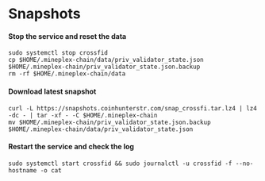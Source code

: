 # Snapshots

#### Stop the service and reset the data <a href="#stop-the-service-and-reset-the-data" id="stop-the-service-and-reset-the-data"></a>

```
sudo systemctl stop crossfid
cp $HOME/.mineplex-chain/data/priv_validator_state.json $HOME/.mineplex-chain/priv_validator_state.json.backup
rm -rf $HOME/.mineplex-chain/data
```

#### Download latest snapshot <a href="#download-latest-snapshot" id="download-latest-snapshot"></a>

```
curl -L https://snapshots.coinhunterstr.com/snap_crossfi.tar.lz4 | lz4 -dc - | tar -xf - -C $HOME/.mineplex-chain
mv $HOME/.mineplex-chain/priv_validator_state.json.backup $HOME/.mineplex-chain/data/priv_validator_state.json
```

#### Restart the service and check the log <a href="#restart-the-service-and-check-the-log" id="restart-the-service-and-check-the-log"></a>

```
sudo systemctl start crossfid && sudo journalctl -u crossfid -f --no-hostname -o cat
```
